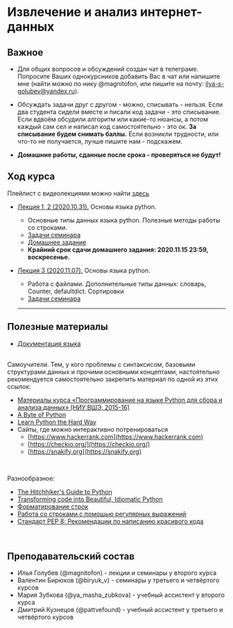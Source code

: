 # Извлечение и анализ интернет-данных

## Важное
* Для общих вопросов и обсуждений создан чат в телеграме. Попросите Ваших однокурсников добавить Вас в чат или напишите мне (найти можно по нику @magnitofon, или пишите на почту: ilya-s-golubev@yandex.ru).

* Обсуждать задачи друг с другом - можно, списывать - нельзя. Если два студента сидели вместе и писали код задачи - это списывание. Если вдвоём обсудили алгоритм или какие-то нюансы, а потом каждый сам сел и написал код самостоятельно - это ок. **За списывание будем снимать баллы.** Если возникли трудности, или что-то не получается, лучше пишите нам - подскажем.
* **Домашние работы, сданные после срока - проверяться не будут!**

## Ход курса

Плейлист с видеолекциями можно найти [здесь](https://www.youtube.com/playlist?list=PLEwK9wdS5g0pQ_NXU7q_5nXB9kUrQDvCi)

* [Лекция 1, 2 (2020.10.31).](https://github.com/magnitofonov/hse-econ-data-analysis-course-2020/tree/master/week_01) Основы языка python. 
	* Основные типы данных языка python. Полезные методы работы со строками. 
	* [Задачи семинара](https://official.contest.yandex.ru/contest/21610/)
	* [Домашнее задание](https://official.contest.yandex.ru/contest/21920/standings)
	* **Крайний срок сдачи домашнего задания: 2020.11.15 23:59, воскресенье.** 

* [Лекция 3 (2020.11.07).](https://github.com/magnitofonov/hse-econ-data-analysis-course-2020/tree/master/week_01) Основы языка python. 
	* Работа с файлами. Дополнительные типы данных: словарь, Counter, defaultdict. Сортировки 
	* [Задачи семинара](https://official.contest.yandex.ru/contest/21612)

	---
	
## Полезные материалы

* [Документация языка](https://docs.python.org/3.7/)

<br>
Cамоучители. Тем, у кого проблемы с синтаксисом, базовыми структурами данных и прочими основными концептами, настоятельно рекомендуется самостоятельно закрепить материал по одной из этих ссылок:

* [Материалы курса «Программирование на языке Python для сбора и анализа данных» (НИУ ВШЭ, 2015-16)](http://nbviewer.math-hse.info/github/ischurov/pythonhse/tree/master/)
* [A Byte of Python](https://python.swaroopch.com/)
* [Learn Python the Hard Way](https://learnpythonthehardway.org/python3/)
* Сайты, где можно интерактивно потренироваться
	* [https://www.hackerrank.com](https://www.hackerrank.com)
	* [https://checkio.org/](https://checkio.org/)
	* [https://snakify.org](https://snakify.org)

<br>

Разнообразное:

* [The Hitchhiker's Guide to Python](https://docs.python-guide.org/)
* [Transforming code into Beautiful, Idiomatic Python](https://speakerdeck.com/pyconslides/transforming-code-into-beautiful-idiomatic-python-by-raymond-hettinger-1)
* [Форматирование строк](https://pyformat.info/)
* [Работа со строками с помощью регулярных выражений](https://developers.google.com/edu/python/regular-expressions)
* [Стандарт PEP 8: Рекомендации по написанию красивого кода](https://www.python.org/dev/peps/pep-0008/)

<br>

## Преподавательский состав

* Илья Голубев (@magnitofon) - лекции и семинары у второго курса
* Валентин Бирюков (@biryuk\_v) - семинары у третьего и четвёртого курсов
* Мария Зубкова (@ya\_masha\_zubkova) - учебный ассистент у второго курса
* Дмитрий Кузнецов (@pattvefound) - учебный ассистент у третьего и четвёртого курсов